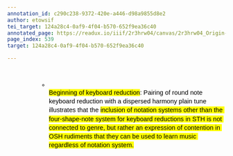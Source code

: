 ```yaml
---
annotation_id: c290c238-9372-420e-a446-d98a9855d8e2
author: etowsif
tei_target: 124a28c4-0af9-4f04-b570-652f9ea36c40
annotated_page: https://readux.io/iiif/2r3hrw04/canvas/2r3hrw04_Origin-1911-a-0540.tif
page_index: 539
target: 124a28c4-0af9-4f04-b570-652f9ea36c40

---
```

<p>&nbsp;</p>
<ul style="margin-top: 0; margin-bottom: 0; padding-inline-start: 48px;">
<li dir="ltr" style="list-style-type: circle; font-size: 11pt; font-family: Arial; color: #000000; background-color: transparent; font-weight: 400; font-style: normal; font-variant: normal; text-decoration: none; vertical-align: baseline; white-space: pre; margin-left: 36pt;" aria-level="2">
<p dir="ltr" style="line-height: 1.38; margin-top: 0pt; margin-bottom: 0pt;" role="presentation"><span style="font-size: 11pt; font-family: Arial; color: #000000; background-color: #ffff00; font-weight: 400; font-style: normal; font-variant: normal; text-decoration: none; vertical-align: baseline; white-space: pre-wrap;">Beginning of keyboard reduction</span><span style="font-size: 11pt; font-family: Arial; color: #000000; background-color: transparent; font-weight: 400; font-style: normal; font-variant: normal; text-decoration: none; vertical-align: baseline; white-space: pre-wrap;">: Pairing of round note keyboard reduction with a dispersed harmony plain tune illustrates that the </span><span style="font-size: 11pt; font-family: Arial; color: #000000; background-color: #ffff00; font-weight: 400; font-style: normal; font-variant: normal; text-decoration: none; vertical-align: baseline; white-space: pre-wrap;">inclusion of notation systems other than the four-shape-note system for keyboard reductions in STH is not connected to genre, but rather an expression of contention in OSH rudiments that they can be used to learn music regardless of notation system.</span></p>
</li>
</ul>